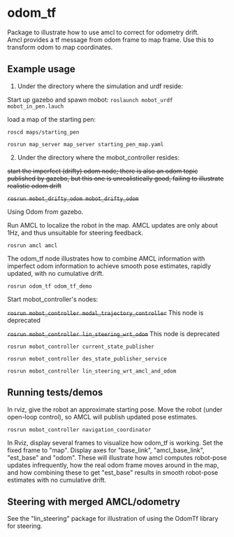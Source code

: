 # odom_tf
Package to illustrate how to use amcl to correct for odometry drift.  
Amcl provides a tf message from odom frame to map frame.  Use this to
transform odom to map coordinates.  

## Example usage

1. Under the directory where the simulation and urdf reside:

Start up gazebo and spawn mobot:
`roslaunch mobot_urdf mobot_in_pen.lauch`


load a map of the starting pen:

`roscd maps/starting_pen`

`rosrun map_server map_server starting_pen_map.yaml`

2. Under the directory where the mobot_controller resides:

~~start the imperfect (drifty) odom node; there is also an odom topic published by gazebo, but this
one is unrealistically good, failing to illustrate realistic odom drift~~

~~`rosrun mobot_drifty_odom mobot_drifty_odom`~~

Using Odom from gazebo.

Run AMCL to localize the robot in the map.  AMCL updates are only about 1Hz, and thus
unsuitable for steering feedback.

`rosrun amcl amcl`

The odom_tf node illustrates how to combine AMCL information with imperfect odom information
to achieve smooth pose estimates, rapidly updated, with no cumulative drift.  

`rosrun odom_tf odom_tf_demo`

Start mobot_controller's nodes:

~~`rosrun mobot_controller modal_trajectory_controller`~~ This node is deprecated

~~`rosrun mobot_controller lin_steering_wrt_odom`~~ This node is deprecated

`rosrun mobot_controller current_state_publisher`

`rosrun mobot_controller des_state_publisher_service`

`rosrun mobot_controller lin_steering_wrt_amcl_and_odom`

## Running tests/demos
In rviz, give the robot an approximate starting pose.
Move the robot (under open-loop control), so AMCL will publish updated pose estimates.

`rosrun mobot_controller navigation_coordinator`  

In Rviz, display several frames to visualize how odom_tf is working.  Set the fixed frame to "map".
Display axes for "base_link", "amcl_base_link", "est_base" and "odom".
These will illustrate how amcl computes robot-pose updates infrequently, how the real odom frame
moves around in the map, and how combining these to get "est_base" results in smooth robot-pose
estimates with no cumulative drift.

## Steering with merged AMCL/odometry
See the "lin_steering" package for illustration of using the OdomTf library for steering.
  
